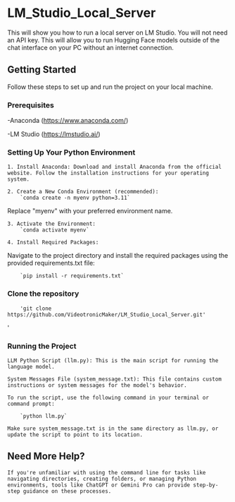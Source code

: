 # LM_Studio_Local_Server
This will show you how to run a local server on LM Studio.  You will not need an API key.  This will allow you to run Hugging Face models outside of the chat interface on your PC without an internet connection.
## Getting Started
Follow these steps to set up and run the project on your local machine.
### Prerequisites
-Anaconda (https://www.anaconda.com/)

-LM Studio (https://lmstudio.ai/)

### Setting Up Your Python Environment
    1. Install Anaconda: Download and install Anaconda from the official website. Follow the installation instructions for your operating system.
    
    2. Create a New Conda Environment (recommended):
        `conda create -n myenv python=3.11`

Replace "myenv" with your preferred environment name.

    3. Activate the Environment:
        `conda activate myenv`
    
    4. Install Required Packages:
    
Navigate to the project directory and install the required packages using the provided requirements.txt file:

        `pip install -r requirements.txt`

### Clone the repository
        'git clone https://github.com/VideotronicMaker/LM_Studio_Local_Server.git'
'

### Running the Project
    LLM Python Script (llm.py): This is the main script for running the language model.

    System Messages File (system_message.txt): This file contains custom instructions or system messages for the model's behavior.

    To run the script, use the following command in your terminal or command prompt:

        `python llm.py`

    Make sure system_message.txt is in the same directory as llm.py, or update the script to point to its location.


## Need More Help?
    If you're unfamiliar with using the command line for tasks like navigating directories, creating folders, or managing Python environments, tools like ChatGPT or Gemini Pro can provide step-by-step guidance on these processes.

